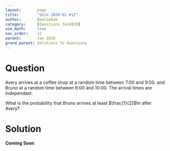 ```yaml
---
layout:       page
title:        "Soln 2020-01 #12"
author:       Beelzebub
category:     [Questions Jan2020]
use_math:     true
nav_order:    12
parent:       Jan 2020
grand_parent: Solutions To Questions
---
```


# Question

Avery arrives at a coffee shop at a random time between 7:00 and 9:00. and Bruno at a random time between 6:00 and 10:00. The arrival times are independant.

What is the probability that Bruno arrives at least $\frac{1}{2}$hr after Avery?


# Solution

**Coming Soon**
